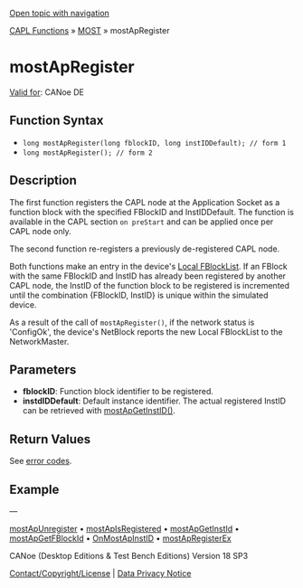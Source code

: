 [Open topic with navigation](../../../../../CANoeDEFamily.htm#Topics/CAPLFunctions/MOST/Functions/CAPLfunctionMOSTApRegister.md)

[CAPL Functions](../../CAPLfunctions.md) » [MOST](../CAPLfunctionsMOSTOverview.md) » mostApRegister

# mostApRegister

[Valid for](../../../Shared/FeatureAvailability.md): CANoe DE

## Function Syntax

- `long mostApRegister(long fblockID, long instIDDefault); // form 1`
- `long mostApRegister(); // form 2`

## Description

The first function registers the CAPL node at the Application Socket as a function block with the specified FBlockID and InstIDDefault. The function is available in the CAPL section `on preStart` and can be applied once per CAPL node only.

The second function re-registers a previously de-registered CAPL node.

Both functions make an entry in the device's [Local FBlockList](../../../CANoeCANalyzer/MOST/MOSTSimulationApplicationSocketLocalFBlockList.md). If an FBlock with the same FBlockID and InstID has already been registered by another CAPL node, the InstID of the function block to be registered is incremented until the combination {FBlockID, InstID} is unique within the simulated device.

As a result of the call of `mostApRegister()`, if the network status is 'ConfigOk', the device's NetBlock reports the new Local FBlockList to the NetworkMaster.

## Parameters

- **fblockID**: Function block identifier to be registered.
- **instdIDDefault**: Default instance identifier. The actual registered InstID can be retrieved with [mostApGetInstID()](CAPLfunctionMOSTApGetInstID.md).

## Return Values

See [error codes](../CAPLfunctionsMOSTErrorCodes.md).

## Example

—

[mostApUnregister](CAPLfunctionMOSTApUnregister.md) • [mostApIsRegistered](CAPLfunctionMOSTApIsRegistered.md) • [mostApGetInstId](CAPLfunctionMOSTApGetInstID.md) • [mostApGetFBlockId](CAPLfunctionMOSTApGetFBlockID.md) • [OnMostApInstID](../EventProcedures/CAPLfunctionOnMOSTApInstID.md) • [mostApRegisterEx](CAPLfunctionMOSTApRegisterEx.md)

CANoe (Desktop Editions & Test Bench Editions) Version 18 SP3

[Contact/Copyright/License](../../../Shared/ContactCopyrightLicense.md) | [Data Privacy Notice](https://www.vector.com/int/en/company/get-info/privacy-policy/)
